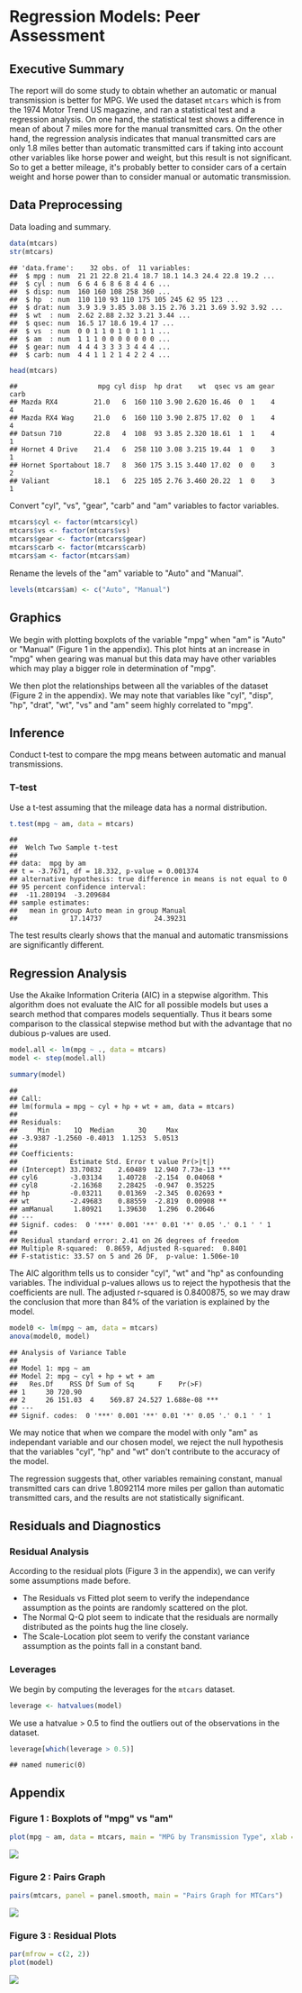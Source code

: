 # Regression Models: Peer Assessment
    
## Executive Summary
    
The report will do some study to obtain whether an automatic or manual transmission is better for MPG. We used the dataset `mtcars` which is from the 1974 Motor Trend US magazine, and ran a statistical test and a regression analysis. On one hand, the statistical test shows a difference in mean of about 7 miles more for the manual transmitted cars. On the other hand, the regression analysis indicates that manual transmitted cars are only 1.8 miles better than automatic transmitted cars if taking into account other variables like horse power and weight, but this result is not significant. So to get a better mileage, it's probably better to consider cars of a certain weight and horse power than to consider manual or automatic transmission.

## Data Preprocessing

Data loading and summary.


```r
data(mtcars)
str(mtcars)
```

```
## 'data.frame':	32 obs. of  11 variables:
##  $ mpg : num  21 21 22.8 21.4 18.7 18.1 14.3 24.4 22.8 19.2 ...
##  $ cyl : num  6 6 4 6 8 6 8 4 4 6 ...
##  $ disp: num  160 160 108 258 360 ...
##  $ hp  : num  110 110 93 110 175 105 245 62 95 123 ...
##  $ drat: num  3.9 3.9 3.85 3.08 3.15 2.76 3.21 3.69 3.92 3.92 ...
##  $ wt  : num  2.62 2.88 2.32 3.21 3.44 ...
##  $ qsec: num  16.5 17 18.6 19.4 17 ...
##  $ vs  : num  0 0 1 1 0 1 0 1 1 1 ...
##  $ am  : num  1 1 1 0 0 0 0 0 0 0 ...
##  $ gear: num  4 4 4 3 3 3 3 4 4 4 ...
##  $ carb: num  4 4 1 1 2 1 4 2 2 4 ...
```

```r
head(mtcars)
```

```
##                    mpg cyl disp  hp drat    wt  qsec vs am gear carb
## Mazda RX4         21.0   6  160 110 3.90 2.620 16.46  0  1    4    4
## Mazda RX4 Wag     21.0   6  160 110 3.90 2.875 17.02  0  1    4    4
## Datsun 710        22.8   4  108  93 3.85 2.320 18.61  1  1    4    1
## Hornet 4 Drive    21.4   6  258 110 3.08 3.215 19.44  1  0    3    1
## Hornet Sportabout 18.7   8  360 175 3.15 3.440 17.02  0  0    3    2
## Valiant           18.1   6  225 105 2.76 3.460 20.22  1  0    3    1
```

Convert "cyl", "vs", "gear", "carb" and "am" variables to factor variables.


```r
mtcars$cyl <- factor(mtcars$cyl)
mtcars$vs <- factor(mtcars$vs)
mtcars$gear <- factor(mtcars$gear)
mtcars$carb <- factor(mtcars$carb)
mtcars$am <- factor(mtcars$am)
```

Rename the levels of the "am" variable to "Auto" and "Manual".


```r
levels(mtcars$am) <- c("Auto", "Manual")
```

## Graphics

We begin with plotting boxplots of the variable "mpg" when "am" is "Auto" or "Manual" (Figure 1 in the appendix). This plot hints at an increase in "mpg" when gearing was manual but this data may have other variables which may play a bigger role in determination of "mpg".

We then plot the relationships between all the variables of the dataset (Figure 2 in the appendix). We may note that variables like "cyl", "disp", "hp", "drat", "wt", "vs" and "am" seem highly correlated to "mpg".

## Inference

Conduct t-test to compare the mpg means between automatic and manual transmissions.

### T-test

Use a t-test assuming that the mileage data has a normal distribution.


```r
t.test(mpg ~ am, data = mtcars)
```

```
## 
## 	Welch Two Sample t-test
## 
## data:  mpg by am
## t = -3.7671, df = 18.332, p-value = 0.001374
## alternative hypothesis: true difference in means is not equal to 0
## 95 percent confidence interval:
##  -11.280194  -3.209684
## sample estimates:
##   mean in group Auto mean in group Manual 
##             17.14737             24.39231
```

The test results clearly shows that the manual and automatic transmissions are significantly different.

## Regression Analysis

Use the Akaike Information Criteria (AIC) in a stepwise algorithm. This algorithm does not evaluate the AIC for all possible models but uses a search method that compares models sequentially. Thus it bears some comparison to the classical stepwise method but with the advantage that no dubious p-values are used.


```r
model.all <- lm(mpg ~ ., data = mtcars)
model <- step(model.all)
```


```r
summary(model)
```

```
## 
## Call:
## lm(formula = mpg ~ cyl + hp + wt + am, data = mtcars)
## 
## Residuals:
##     Min      1Q  Median      3Q     Max 
## -3.9387 -1.2560 -0.4013  1.1253  5.0513 
## 
## Coefficients:
##             Estimate Std. Error t value Pr(>|t|)    
## (Intercept) 33.70832    2.60489  12.940 7.73e-13 ***
## cyl6        -3.03134    1.40728  -2.154  0.04068 *  
## cyl8        -2.16368    2.28425  -0.947  0.35225    
## hp          -0.03211    0.01369  -2.345  0.02693 *  
## wt          -2.49683    0.88559  -2.819  0.00908 ** 
## amManual     1.80921    1.39630   1.296  0.20646    
## ---
## Signif. codes:  0 '***' 0.001 '**' 0.01 '*' 0.05 '.' 0.1 ' ' 1
## 
## Residual standard error: 2.41 on 26 degrees of freedom
## Multiple R-squared:  0.8659,	Adjusted R-squared:  0.8401 
## F-statistic: 33.57 on 5 and 26 DF,  p-value: 1.506e-10
```

The AIC algorithm tells us to consider "cyl", "wt" and "hp" as confounding variables. The individual p-values allows us to reject the hypothesis that the coefficients are null. The adjusted r-squared is 0.8400875, so we may draw the conclusion that more than 84% of the variation is explained by the model.


```r
model0 <- lm(mpg ~ am, data = mtcars)
anova(model0, model)
```

```
## Analysis of Variance Table
## 
## Model 1: mpg ~ am
## Model 2: mpg ~ cyl + hp + wt + am
##   Res.Df    RSS Df Sum of Sq      F    Pr(>F)    
## 1     30 720.90                                  
## 2     26 151.03  4    569.87 24.527 1.688e-08 ***
## ---
## Signif. codes:  0 '***' 0.001 '**' 0.01 '*' 0.05 '.' 0.1 ' ' 1
```

We may notice that when we compare the model with only "am" as independant variable and our chosen model, we reject the null hypothesis that the variables "cyl", "hp" and "wt" don't contribute to the accuracy of the model.

The regression suggests that, other variables remaining constant, manual transmitted cars can drive 1.8092114 more miles per gallon than automatic transmitted cars, and the results are not statistically significant.

## Residuals and Diagnostics

### Residual Analysis

According to the residual plots (Figure 3 in the appendix), we can verify some assumptions made before.

+ The Residuals vs Fitted plot seem to verify the independance assumption as the points are randomly scattered on the plot.
+ The Normal Q-Q plot seem to indicate that the residuals are normally distributed as the points hug the line closely.
+ The Scale-Location plot seem to verify the constant variance assumption as the points fall in a constant band.

### Leverages

We begin by computing the leverages for the `mtcars` dataset.


```r
leverage <- hatvalues(model)
```

We use a hatvalue > 0.5 to find the outliers out of the observations in the dataset.


```r
leverage[which(leverage > 0.5)]
```

```
## named numeric(0)
```

## Appendix

### Figure 1 : Boxplots of "mpg" vs "am"


```r
plot(mpg ~ am, data = mtcars, main = "MPG by Transmission Type", xlab = "Transmission Type", ylab = "Miles per Gallon")
```

![](PA_report_files/figure-html/unnamed-chunk-10-1.png)<!-- -->

### Figure 2 : Pairs Graph


```r
pairs(mtcars, panel = panel.smooth, main = "Pairs Graph for MTCars")
```

![](PA_report_files/figure-html/unnamed-chunk-11-1.png)<!-- -->

### Figure 3 : Residual Plots


```r
par(mfrow = c(2, 2))
plot(model)
```

![](PA_report_files/figure-html/unnamed-chunk-12-1.png)<!-- -->
